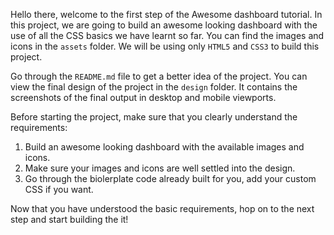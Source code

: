 Hello there, welcome to the first step of the Awesome dashboard tutorial. In this project, we are going to build an awesome looking dashboard with the use of all the CSS basics we have learnt so far. You can find the images and icons in the `assets` folder. We will be using only `HTML5` and `CSS3` to build this project.

Go through the `README.md` file to get a better idea of the project. You can view the final design of the project in the `design` folder. It contains the screenshots of the final output in desktop and mobile viewports.

Before starting the project, make sure that you clearly understand the requirements:

1. Build an awesome looking dashboard with the available images and icons.
2. Make sure your images and icons are well settled into the design.
3. Go through the biolerplate code already built for you, add your custom CSS if you want.

Now that you have understood the basic requirements, hop on to the next step and start building the it!
